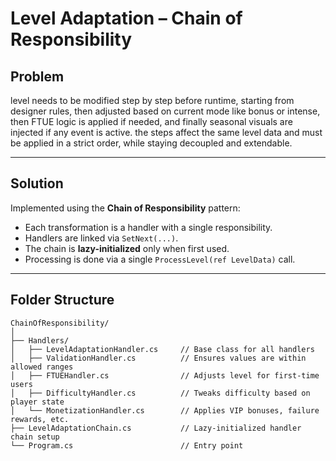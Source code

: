# Level Adaptation – Chain of Responsibility

## Problem

 level needs to be modified step by step before runtime, starting from designer rules, then adjusted based on current mode like bonus or intense, then FTUE logic is applied if needed, and finally seasonal visuals are injected if any event is active. the steps affect the same level data and must be applied in a strict order, while staying decoupled and extendable.

---

## Solution

Implemented using the **Chain of Responsibility** pattern:

- Each transformation is a handler with a single responsibility.
- Handlers are linked via `SetNext(...)`.
- The chain is **lazy-initialized** only when first used.
- Processing is done via a single `ProcessLevel(ref LevelData)` call.

---

## Folder Structure
```
ChainOfResponsibility/
│
├── Handlers/
│   ├── LevelAdaptationHandler.cs     // Base class for all handlers
│   ├── ValidationHandler.cs          // Ensures values are within allowed ranges
│   ├── FTUEHandler.cs                // Adjusts level for first-time users
│   ├── DifficultyHandler.cs          // Tweaks difficulty based on player state
│   └── MonetizationHandler.cs        // Applies VIP bonuses, failure rewards, etc.
├── LevelAdaptationChain.cs           // Lazy-initialized handler chain setup
└── Program.cs                        // Entry point
```